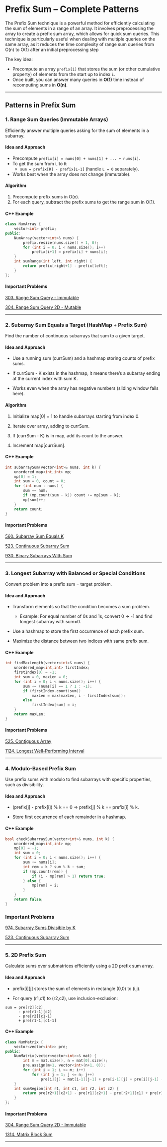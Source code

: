 # Prefix Sum – Complete Patterns

The Prefix Sum technique is a powerful method for efficiently calculating the sum of elements in a range of an array. It involves preprocessing the array to create a prefix sum array, which allows for quick sum queries.
This technique is particularly useful when dealing with multiple queries on the same array, as it reduces the time complexity of range sum queries from O(n) to O(1) after an initial preprocessing step

The key idea:  
- Precompute an array `prefix[i]` that stores the sum (or other cumulative property) of elements from the start up to index `i`.
- Once built, you can answer many queries in **O(1)** time instead of recomputing sums in **O(n)**.

---

## Patterns in Prefix Sum

### 1. Range Sum Queries (Immutable Arrays)

Efficiently answer multiple queries asking for the sum of elements in a subarray.

#### Idea and Approach
- Precompute `prefix[i] = nums[0] + nums[1] + ... + nums[i]`.
- To get the sum from `L` to `R`:
  - `sum = prefix[R] - prefix[L-1]` (handle `L = 0` separately).
- Works best when the array does not change (immutable).

#### Algorithm
1. Precompute prefix sums in O(n).
2. For each query, subtract the prefix sums to get the range sum in O(1).

#### C++ Example
```cpp
class NumArray {
    vector<int> prefix;
public:
    NumArray(vector<int>& nums) {
        prefix.resize(nums.size() + 1, 0);
        for (int i = 0; i < nums.size(); i++)
            prefix[i+1] = prefix[i] + nums[i];
    }
    int sumRange(int left, int right) {
        return prefix[right+1] - prefix[left];
    }
};
```

#### Important Problems

[303. Range Sum Query - Immutable](https://leetcode.com/problems/range-sum-query-immutable/)

[304. Range Sum Query 2D - Mutable](https://leetcode.com/problems/range-sum-query-2d-mutable/)

---

### 2. Subarray Sum Equals a Target (HashMap + Prefix Sum)

Find the number of continuous subarrays that sum to a given target.

#### Idea and Approach
- Use a running sum (currSum) and a hashmap storing counts of prefix sums.

- If currSum - K exists in the hashmap, it means there’s a subarray ending at the current index with sum K.

- Works even when the array has negative numbers (sliding window fails here).

#### Algorithm
1. Initialize map[0] = 1 to handle subarrays starting from index 0.

2. Iterate over array, adding to currSum.

3. If (currSum - K) is in map, add its count to the answer.

4. Increment map[currSum].

#### C++ Example
```cpp
int subarraySum(vector<int>& nums, int k) {
    unordered_map<int,int> mp;
    mp[0] = 1;
    int sum = 0, count = 0;
    for (int num : nums) {
        sum += num;
        if (mp.count(sum - k)) count += mp[sum - k];
        mp[sum]++;
    }
    return count;
}
```

#### Important Problems

[560. Subarray Sum Equals K](https://leetcode.com/problems/subarray-sum-equals-k/)

[523. Continuous Subarray Sum](https://leetcode.com/problems/continuous-subarray-sum/)

[930. Binary Subarrays With Sum](https://leetcode.com/problems/binary-subarrays-with-sum/)

---

### 3. Longest Subarray with Balanced or Special Conditions

Convert problem into a prefix sum = target problem.

#### Idea and Approach
- Transform elements so that the condition becomes a sum problem.

  - Example: For equal number of 0s and 1s, convert 0 → -1 and find longest subarray with sum=0.

- Use a hashmap to store the first occurrence of each prefix sum.

- Maximize the distance between two indices with same prefix sum.

#### C++ Example
```cpp
int findMaxLength(vector<int>& nums) {
    unordered_map<int,int> firstIndex;
    firstIndex[0] = -1;
    int sum = 0, maxLen = 0;
    for (int i = 0; i < nums.size(); i++) {
        sum += (nums[i] == 1 ? 1 : -1);
        if (firstIndex.count(sum))
            maxLen = max(maxLen, i - firstIndex[sum]);
        else
            firstIndex[sum] = i;
    }
    return maxLen;
}
```

#### Important Problems

[525. Contiguous Array](https://leetcode.com/problems/contiguous-array/)

[1124. Longest Well-Performing Interval](https://leetcode.com/problems/longest-well-performing-interval/)

--- 

### 4. Modulo-Based Prefix Sum

Use prefix sums with modulo to find subarrays with specific properties, such as divisibility.

#### Idea and Approach
- (prefix[j] - prefix[i]) % k == 0 ⇒ prefix[j] % k == prefix[i] % k.

- Store first occurrence of each remainder in a hashmap.

#### C++ Example
```cpp
bool checkSubarraySum(vector<int>& nums, int k) {
    unordered_map<int,int> mp;
    mp[0] = -1;
    int sum = 0;
    for (int i = 0; i < nums.size(); i++) {
        sum += nums[i];
        int rem = k ? sum % k : sum;
        if (mp.count(rem)) {
            if (i - mp[rem] > 1) return true;
        } else {
            mp[rem] = i;
        }
    }
    return false;
}
```

### Important Problems

[974. Subarray Sums Divisible by K](https://leetcode.com/problems/subarray-sums-divisible-by-k/)

[523. Continuous Subarray Sum](https://leetcode.com/problems/continuous-subarray-sum/)

---

### 5. 2D Prefix Sum

Calculate sums over submatrices efficiently using a 2D prefix sum array.

#### Idea and Approach
- prefix[i][j] stores the sum of elements in rectangle (0,0) to (i,j).

- For query (r1,c1) to (r2,c2), use inclusion-exclusion:

```
sum = pre[r2][c2]
      - pre[r1-1][c2]
      - pre[r2][c1-1]
      + pre[r1-1][c1-1]
```

#### C++ Example
```cpp
class NumMatrix {
    vector<vector<int>> pre;
public:
    NumMatrix(vector<vector<int>>& mat) {
        int m = mat.size(), n = mat[0].size();
        pre.assign(m+1, vector<int>(n+1, 0));
        for (int i = 1; i <= m; i++)
            for (int j = 1; j <= n; j++)
                pre[i][j] = mat[i-1][j-1] + pre[i-1][j] + pre[i][j-1] - pre[i-1][j-1];
    }
    int sumRegion(int r1, int c1, int r2, int c2) {
        return pre[r2+1][c2+1] - pre[r1][c2+1] - pre[r2+1][c1] + pre[r1][c1];
    }
};
```

#### Important Problems

[304. Range Sum Query 2D - Immutable](https://leetcode.com/problems/range-sum-query-2d-immutable/)

[1314. Matrix Block Sum](https://leetcode.com/problems/matrix-block-sum/)

--- 